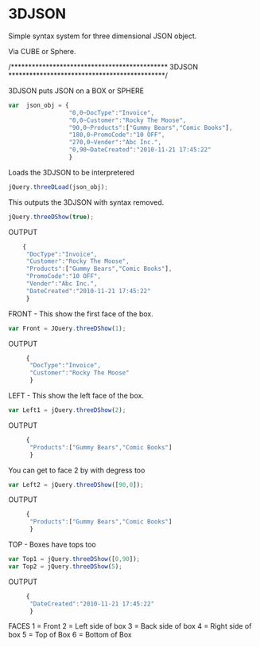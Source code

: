 3DJSON
======

Simple syntax system for three dimensional JSON object.

Via CUBE or Sphere.


/********************************************* 3DJSON *********************************************/

3DJSON puts JSON on a BOX or SPHERE

```javascript
var  json_obj = {
                 "0,0~DocType":"Invoice",
                 "0,0~Customer":"Rocky The Moose",
                 "90,0~Products":["Gummy Bears","Comic Books"],
                 "180,0~PromoCode":"10 OFF",
                 "270,0~Vender":"Abc Inc.",
                 "0,90~DateCreated":"2010-11-21 17:45:22"
                 }
```


Loads the 3DJSON to be interpretered
```javascript
jQuery.threeDLoad(json_obj);
```

This outputs the 3DJSON with syntax removed.

```javascript
jQuery.threeDShow(true);
```

OUTPUT
```javascript  
    {
     "DocType":"Invoice",
     "Customer":"Rocky The Moose",
     "Products":["Gummy Bears","Comic Books"],
     "PromoCode":"10 OFF",
     "Vender":"Abc Inc.",
     "DateCreated":"2010-11-21 17:45:22"
     }
```

FRONT - This show the first face of the box.

```javascript
var Front = JQuery.threeDShow(1);
```

OUTPUT
```javascript
     {
      "DocType":"Invoice",
      "Customer":"Rocky The Moose"
      }
```    
LEFT - This show the left face of the box.

```javascript
var Left1 = jQuery.threeDShow(2);
```

OUTPUT
```javascript 
     {
      "Products":["Gummy Bears","Comic Books"]
      }
```    
You can get to face 2 by with degress too

```javascript
var Left2 = jQuery.threeDShow([90,0]);
```

OUTPUT
```javascript
     {
      "Products":["Gummy Bears","Comic Books"]
      }
```

TOP - Boxes have tops too
```javascript
var Top1 = jQuery.threeDShow([0,90]);
var Top2 = jQuery.threeDShow(5);
```

OUTPUT
```javascript
     {
      "DateCreated":"2010-11-21 17:45:22"
      }
```     
 FACES 
 1 = Front
 2 = Left side of box
 3 = Back side of box
 4 = Right side of box
 5 = Top of Box
 6 = Bottom of Box

